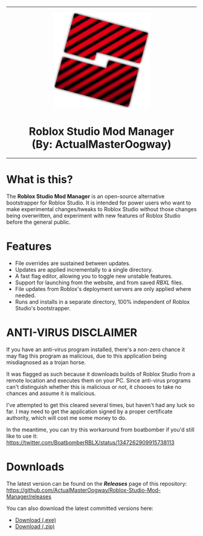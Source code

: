 <hr/>

<p align="center">
  <img width="256" height="256" src="https://raw.githubusercontent.com/ActualMasterOogway/Roblox-Studio-Mod-Manager/master/ProjectSrc/Resources/Logo.png"><h1 align=center>Roblox Studio Mod Manager<br/>(By: ActualMasterOogway)</h1>
  
</p>

<hr/>

# What is this?

The **Roblox Studio Mod Manager** is an open-source alternative bootstrapper for Roblox Studio. It is intended for power users who want to make experimental changes/tweaks to Roblox Studio without those changes being overwritten, and experiment with new features of Roblox Studio before the general public.

# Features
* File overrides are sustained between updates.
* Updates are applied incrementally to a single directory.
* A fast flag editor, allowing you to toggle new unstable features.
* Support for launching from the website, and from saved _RBXL_ files.
* File updates from Roblox's deployment servers are only applied where needed.
* Runs and installs in a separate directory, 100% independent of Roblox Studio's bootstrapper.

# ANTI-VIRUS DISCLAIMER

If you have an anti-virus program installed, there's a non-zero chance it may flag this program as malicious, due to this application being misdiagnosed as a trojan horse.<br/>

It was flagged as such because it downloads builds of Roblox Studio from a remote location and executes them on your PC. Since anti-virus programs can't distinguish whether this is malicious or not, it chooses to take no chances and assume it is malicious.<br/>

I've attempted to get this cleared several times, but haven't had any luck so far. I may need to get the application signed by a proper certificate authority, which will cost me some money to do.<br/>

In the meantime, you can try this workaround from boatbomber if you'd still like to use it:
https://twitter.com/BoatbomberRBLX/status/1347262909915738113

# Downloads

The latest version can be found on the ***Releases*** page of this repository:<br/>
https://github.com/ActualMasterOogway/Roblox-Studio-Mod-Manager/releases

You can also download the latest committed versions here:
* <a href="https://github.com/ActualMasterOogway/Roblox-Studio-Mod-Manager/raw/main/RobloxStudioModManager.exe">Download (.exe)</a></h1>
* <a href="https://github.com/ActualMasterOogway/Roblox-Studio-Mod-Manager/archive/main.zip">Download (.zip)</a>
